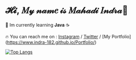 # 𝓗𝓲, 𝑀𝓎 𝓃𝒶𝓂𝑒 𝒾𝓈 𝑀𝒶𝒽𝒶𝒹𝒾 𝐼𝓃𝒹𝓇𝒶👋

🌟 Im currently learning 𝐉𝐚𝐯𝐚 ☕

🔥 You can reach me on :  [Instagram](https://www.instagram.com/mahadindra/) / [Twitter](https://www.twitter.com/vvxmz_/) / [My Portfolio] (https://www.indra-182.github.io/Portfolio/)

[![Top Langs](https://github-readme-stats.vercel.app/api/top-langs/?username=indra-182&layout=compact&theme=react)](https://github.com/indra-182/)


